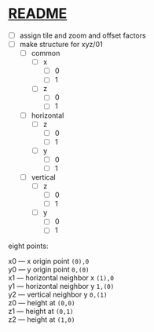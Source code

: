 #	[README](README.md#index)  

- [ ] assign tile and zoom and offset factors
- [ ] make structure for xyz/01
	- [ ] common
		- [ ] x
			- [ ] 0
			- [ ] 1
		- [ ] z
			- [ ] 0
			- [ ] 1
	- [ ] horizontal
		- [ ] z
			- [ ] 0
			- [ ] 1
		- [ ] y
			- [ ] 0
			- [ ] 1
	- [ ] vertical
		- [ ] z
			- [ ] 0
			- [ ] 1
		- [ ] y
			- [ ] 0
			- [ ] 1

eight points:

x0	— x origin point `(0),0`  
y0	— y origin point `0,(0)`  
x1	— horizontal neighbor x `(1),0`  
y1	— horizontal neighbor y `1,(0)`  
y2	— vertical neighbor y `0,(1)`  
z0	— height at `(0,0)`  
z1	— height at `(0,1)`  
z2	— height at `(1,0)`  

